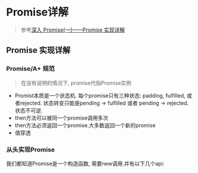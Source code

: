 # Promise详解

> 参考[深入 Promise(一)——Promise 实现详解](https://zhuanlan.zhihu.com/p/25178630)

## Promise 实现详解

### Promise/A+ 规范

> 在没有说明的情况下, promise代指Promise实例
* Promist本质是一个状态机. 每个promise只有三种状态: padding, fulfilled, 或者rejected. 状态转变只能是pending -> fulfilled 或者 pending -> rejected. 状态不可逆.
* then方法可以被同一个promise调用多次
* then方法必须返回一个promise.大多数返回一个新的promise
* 值穿透

### 从头实现Promise

我们都知道Promise是一个构造函数, 需要new调用.并有以下几个api:
```js
```